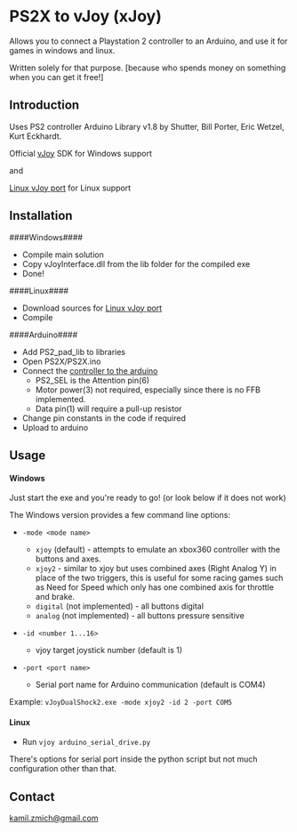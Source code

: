# PS2X to vJoy (xJoy) #

Allows you to connect a Playstation 2 controller to an Arduino, and use it for games in windows and linux. 

Written solely for that purpose. [because who spends money on something when you can get it free!]

## Introduction ##

Uses PS2 controller Arduino Library v1.8 by Shutter, Bill Porter, Eric Wetzel, Kurt Eckhardt.

Official [vJoy](http://vjoystick.sourceforge.net/site/) SDK for Windows support

and

[Linux vJoy port](https://github.com/zpon/Linux-Virtual-Joystick-cpp) for Linux support

## Installation ##

####Windows####

* Compile main solution
* Copy vJoyInterface.dll from the lib folder for the compiled exe
* Done!

####Linux####

* Download sources for [Linux vJoy port](https://github.com/zpon/Linux-Virtual-Joystick-cpp) 
* Compile

####Arduino####

* Add PS2_pad_lib to libraries
* Open PS2X/PS2X.ino
* Connect the [controller to the arduino](http://www.billporter.info/wp-content/uploads//2010/05/wiring.jpg)
	* PS2_SEL is the Attention pin(6)
	* Motor power(3) not required, especially since there is no FFB implemented.
	* Data pin(1) will require a pull-up resistor
* Change pin constants in the code if required
* Upload to arduino

## Usage ##

#### Windows ####

Just start the exe and you're ready to go! (or look below if it does not work)

The Windows version provides a few command line options:

* `-mode <mode name>`
	* `xjoy` (default) - attempts to emulate an xbox360 controller with the buttons and axes.
	* `xjoy2` - similar to xjoy but uses combined axes (Right Analog Y) in place of the two triggers, this is useful for some racing games such as Need for Speed which only has one combined axis for throttle and brake. 
	* `digital` (not implemented) - all buttons digital
	* `analog` (not implemented) - all buttons pressure sensitive

	
* `-id <number 1...16>`
	* vjoy target joystick number (default is 1)

	
* `-port <port name>`
	* Serial port name for Arduino communication (default is COM4) 

	
Example:
`vJoyDualShock2.exe -mode xjoy2 -id 2 -port COM5`


#### Linux ####

* Run `vjoy arduino_serial_drive.py`

There's options for serial port inside the python script but not much configuration other than that.


## Contact ##

[kamil.zmich@gmail.com](mailto:kamil.zmich@gmail.com)

